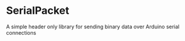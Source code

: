 # SerialPacket
A simple header only library for sending binary data over Arduino serial connections
